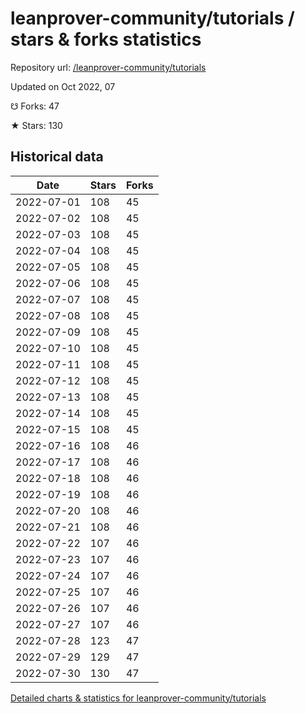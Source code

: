 # leanprover-community/tutorials / stars & forks statistics

Repository url: [/leanprover-community/tutorials](https://github.com/leanprover-community/tutorials)

Updated on Oct 2022, 07

☋ Forks: 47

★ Stars: 130

## Historical data
| Date | Stars | Forks |
|------|-------|-------|
| 2022-07-01 | 108 | 45 | 
| 2022-07-02 | 108 | 45 | 
| 2022-07-03 | 108 | 45 | 
| 2022-07-04 | 108 | 45 | 
| 2022-07-05 | 108 | 45 | 
| 2022-07-06 | 108 | 45 | 
| 2022-07-07 | 108 | 45 | 
| 2022-07-08 | 108 | 45 | 
| 2022-07-09 | 108 | 45 | 
| 2022-07-10 | 108 | 45 | 
| 2022-07-11 | 108 | 45 | 
| 2022-07-12 | 108 | 45 | 
| 2022-07-13 | 108 | 45 | 
| 2022-07-14 | 108 | 45 | 
| 2022-07-15 | 108 | 45 | 
| 2022-07-16 | 108 | 46 | 
| 2022-07-17 | 108 | 46 | 
| 2022-07-18 | 108 | 46 | 
| 2022-07-19 | 108 | 46 | 
| 2022-07-20 | 108 | 46 | 
| 2022-07-21 | 108 | 46 | 
| 2022-07-22 | 107 | 46 | 
| 2022-07-23 | 107 | 46 | 
| 2022-07-24 | 107 | 46 | 
| 2022-07-25 | 107 | 46 | 
| 2022-07-26 | 107 | 46 | 
| 2022-07-27 | 107 | 46 | 
| 2022-07-28 | 123 | 47 | 
| 2022-07-29 | 129 | 47 | 
| 2022-07-30 | 130 | 47 | 


[Detailed charts & statistics for leanprover-community/tutorials](https://reviewgithub.com/rep/leanprover-community/tutorials)
